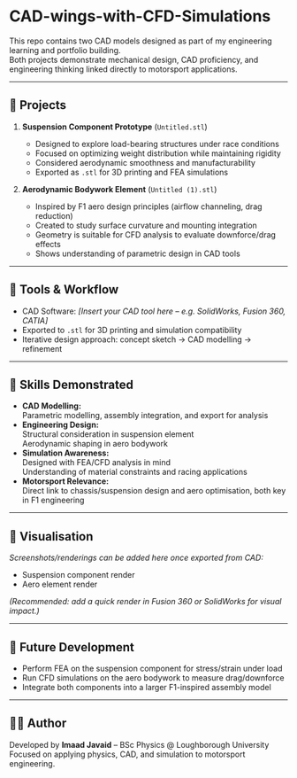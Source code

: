 # CAD-wings-with-CFD-Simulations


This repo contains two CAD models designed as part of my engineering learning and portfolio building.  
Both projects demonstrate mechanical design, CAD proficiency, and engineering thinking linked directly to motorsport applications.

---

## 📂 Projects

1. **Suspension Component Prototype** (`Untitled.stl`)  
   - Designed to explore load-bearing structures under race conditions  
   - Focused on optimizing weight distribution while maintaining rigidity  
   - Considered aerodynamic smoothness and manufacturability  
   - Exported as `.stl` for 3D printing and FEA simulations  

2. **Aerodynamic Bodywork Element** (`Untitled (1).stl`)  
   - Inspired by F1 aero design principles (airflow channeling, drag reduction)  
   - Created to study surface curvature and mounting integration  
   - Geometry is suitable for CFD analysis to evaluate downforce/drag effects  
   - Shows understanding of parametric design in CAD tools  

---

## 🔧 Tools & Workflow

- CAD Software: *[Insert your CAD tool here – e.g. SolidWorks, Fusion 360, CATIA]*  
- Exported to `.stl` for 3D printing and simulation compatibility  
- Iterative design approach: concept sketch → CAD modelling → refinement  

---

## 🧠 Skills Demonstrated

- **CAD Modelling:**  
  Parametric modelling, assembly integration, and export for analysis  
- **Engineering Design:**  
  Structural consideration in suspension element  
  Aerodynamic shaping in aero bodywork  
- **Simulation Awareness:**  
  Designed with FEA/CFD analysis in mind  
  Understanding of material constraints and racing applications  
- **Motorsport Relevance:**  
  Direct link to chassis/suspension design and aero optimisation, both key in F1 engineering  

---

## 📸 Visualisation

*Screenshots/renderings can be added here once exported from CAD:*  
- Suspension component render  
- Aero element render  

*(Recommended: add a quick render in Fusion 360 or SolidWorks for visual impact.)*

---

## 🎯 Future Development

- Perform FEA on the suspension component for stress/strain under load  
- Run CFD simulations on the aero bodywork to measure drag/downforce  
- Integrate both components into a larger F1-inspired assembly model  

---

## 👨‍🔧 Author

Developed by **Imaad Javaid** – BSc Physics @ Loughborough University  
Focused on applying physics, CAD, and simulation to motorsport engineering.
